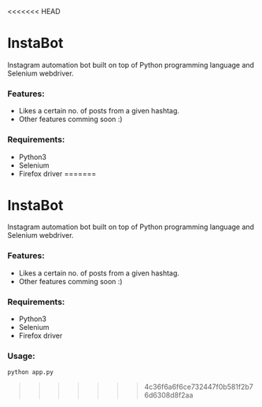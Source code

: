 <<<<<<< HEAD
# InstaBot
Instagram automation bot built on top of Python programming language and Selenium webdriver.

### Features:
- Likes a certain no. of posts from a given hashtag.
- Other features comming soon :)

### Requirements:
- Python3
- Selenium
- Firefox driver
=======
# InstaBot
Instagram automation bot built on top of Python programming language and Selenium webdriver.

### Features:
- Likes a certain no. of posts from a given hashtag.
- Other features comming soon :)

### Requirements:
- Python3
- Selenium
- Firefox driver

### Usage:
` python app.py `
>>>>>>> 4c36f6a6f6ce732447f0b581f2b76d6308d8f2aa

